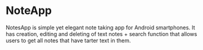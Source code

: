 # NoteApp

NotesApp is simple yet elegant note taking app for Android smartphones. It has creation, editing and deleting of text notes + search function that allows users to get all notes that have tarter text in them.

